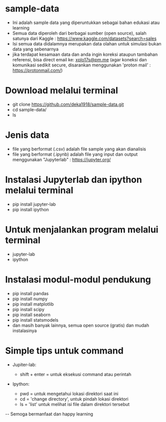 # sample-data

- Ini adalah sample data yang diperuntukkan sebagai bahan edukasi atau learning
- Semua data diperoleh dari berbagai sumber (open source), salah satunya dari Kaggle : https://www.kaggle.com/datasets?search=sales
- Isi semua data didalamnya merupakan data olahan untuk simulasi bukan data yang sebenarnya
- jika terdapat kesamaan data dan anda ingin koreksi ataupun tambahan referensi, bisa direct email ke: xplo17s@pm.me (agar koneksi dan komunikasi sedikit secure, disarankan menggunakan 'proton mail' : https://protonmail.com/)

# Download melalui terminal
- git clone https://github.com/deka1918/sample-data.git
- cd sample-data/
- ls

# Jenis data
- file yang berformat (.csv) adalah file sample yang akan dianalisis
- file yang berformat (.ipynb) adalah file yang input dan output menggunakan "Jupyterlab" : https://jupyter.org/

# Instalasi Jupyterlab dan ipython melalui terminal
- pip install jupyter-lab
- pip install ipython

# Untuk menjalankan program melalui terminal
- jupyter-lab
- ipython

# Instalasi modul-modul pendukung
- pip install pandas
- pip install numpy
- pip install matplotlib
- pip install scipy
- pip install seaborn
- pip install statsmodels
- dan masih banyak lainnya, semua open source (gratis) dan mudah instalasinya

# Simple tips untuk command
- Jupiter-lab:
  - shift + enter = untuk eksekusi command atau perintah

- Ipython:
  - pwd = untuk mengetahui lokasi direktori saat ini
  - cd = 'change directory', untuk pindah lokasi direktori
  - ls = 'list' untuk melihat isi file dalam direktori tersebut

-- Semoga bermanfaat dan happy learning
